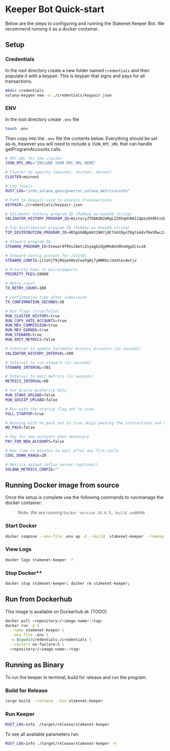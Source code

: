 # Keeper Bot Quick-start

Below are the steps to configuring and running the Stakenet Keeper Bot. We recommend running it as a docker container.

## Setup

### Credentials

In the root directory create a new folder named `credentials` and then populate it with a keypair. This is keypair that signs and pays for all transactions.

```bash
mkdir credentials
solana-keygen new -o ./credentials/keypair.json
```

### ENV

In the root directory create `.env` file

```bash
touch .env
```

Then copy into the `.env` file the contents below. Everything should be set as-is, however you will need to include a `JSON_RPC_URL` that can handle getProgramAccounts calls.

```bash
# RPC URL for the cluster
JSON_RPC_URL="INCLUDE YOUR RPC URL HERE"

# Cluster to specify (mainnet, testnet, devnet)
CLUSTER=mainnet

# Log levels
RUST_LOG="info,solana_gossip=error,solana_metrics=info"

# Path to keypair used to execute tranasactions
KEYPAIR=./credentials/keypair.json

# Validator history program ID (Pubkey as base58 string)
VALIDATOR_HISTORY_PROGRAM_ID=HistoryJTGbKQD2mRgLZ3XhqHnN811Qpez8X9kCcGHoa

# Tip distribution program ID (Pubkey as base58 string)
TIP_DISTRIBUTION_PROGRAM_ID=4R3gSG8BpU4t19KYj8CfnbtRpnT8gtk4dvTHxVRwc2r7

# Steward program ID
STEWARD_PROGRAM_ID=Stewardf95sJbmtcZsyagb2dg4Mo8eVQho8gpECvLx8

# Steward config account for JitoSOL
STEWARD_CONFIG=jitoVjT9jRUyeXHzvCwzPgHj7yWNRhLcUoXtes4wtjv

# Priority Fees in microlamports
PRIORITY_FEES=20000

# Retry count
TX_RETRY_COUNT=100

# Confirmation time after submission
TX_CONFIRMATION_SECONDS=30

# Run flags (true/false)
RUN_CLUSTER_HISTORY=true
RUN_COPY_VOTE_ACCOUNTS=true
RUN_MEV_COMMISSION=true
RUN_MEV_EARNED=true
RUN_STEWARD=true
RUN_EMIT_METRICS=false

# Interval to update Validator History Accounts (in seconds)
VALIDATOR_HISTORY_INTERVAL=300

# Interval to run steward (in seconds)
STEWARD_INTERVAL=301

# Interval to emit metrics (in seconds)
METRICS_INTERVAL=60

# For Oracle Authority Only
RUN_STAKE_UPLOAD=false
RUN_GOSSIP_UPLOAD=false

# Run with the startup flag set to true
FULL_STARTUP=true

# Running with no_pack set to true skips packing the instructions and will cost more
NO_PACK=false

# Pay for new accounts when necessary
PAY_FOR_NEW_ACCOUNTS=false

# Max time in minutes to wait after any fire cycle
COOL_DOWN_RANGE=20

# Metrics upload influx server (optional)
SOLANA_METRICS_CONFIG=""
```

## Running Docker image from source

Once the setup is complete use the following commands to run/manage the docker container:

> Note: We are running `Docker version 24.0.5, build ced0996`

### Start Docker

```bash
docker compose --env-file .env up -d --build  stakenet-keeper --remove-orphans
```

### View Logs

```bash
docker logs stakenet-keeper -f
```

### Stop Docker\*\*

```bash
docker stop stakenet-keeper; docker rm stakenet-keeper;
```

## Run from Dockerhub

This image is available on Dockerhub at: (TODO)

```bash
docker pull <repository>/<image-name>:<tag>
docker run -d \
  --name stakenet-keeper \
  --env-file .env \
  -v $(pwd)/credentials:/credentials \
  --restart on-failure:5 \
  <repository>/<image-name>:<tag>
```

## Running as Binary

To run the keeper in terminal, build for release and run the program.

### Build for Release

```bash
cargo build --release --bin stakenet-keeper
```

### Run Keeper

```bash
RUST_LOG=info ./target/release/stakenet-keeper
```

To see all available parameters run:

```bash
RUST_LOG=info ./target/release/stakenet-keeper -h
```
